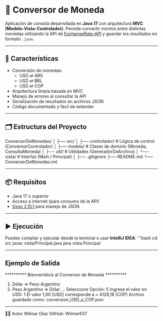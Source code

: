 # 💱 Conversor de Moneda

Aplicación de consola desarrollada en **Java 17** con arquitectura **MVC (Modelo-Vista-Controlador)**. Permite convertir montos entre distintas monedas utilizando la API de [ExchangeRate-API](https://www.exchangerate-api.com/) y guardar los resultados en formato `.json`.

---

## 🧠 Características

- Conversión de monedas:
  - USD ⇄ ARS
  - USD ⇄ BRL
  - USD ⇄ COP
- Arquitectura limpia basada en MVC
- Manejo de errores al consultar la API
- Serialización de resultados en archivos JSON
- Código documentado y fácil de extender

---

## 🗂️ Estructura del Proyecto

ConversorDeMonedas/
│
├── src/
│ ├── controlador/ # Lógica de control (ConversorControlador)
│ ├── modelo/ # Clases de dominio (Moneda, ConsultaMoneda)
│ ├── util/ # Utilidades (GeneradorDeArchivo)
│ └── vista/ # Interfaz (Main / Principal)
│
├── .gitignore
├── README.md
└── ConversorDeMonedas.iml


---

## 📦 Requisitos

- Java 17 o superior
- Acceso a internet (para consumo de la API)
- [Gson 2.10.1](https://github.com/google/gson) para manejo de JSON

---

## ▶️ Ejecución

Puedes compilar y ejecutar desde la terminal o usar **IntelliJ IDEA**:
'''bash
cd src
javac vista/Principal.java
java vista.Principal

---

## Ejemplo de Salida
********** Bienvenido/a al Conversor de Moneda **********

1. Dólar => Peso Argentino
2. Peso Argentino => Dólar
...
Seleccione Opción:
5
Ingrese el valor en USD: 1
El valor 1,00 [USD] corresponde a = 4128,18 [COP]
Archivo guardado como: conversion_USD_a_COP.json

---

👨‍💻 Autor
Wilmar Diaz
GitHub: Wilmar637
